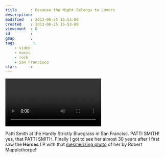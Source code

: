 ```yaml
---
title      : Because the Night Belongs to Lovers
description: 
modified   : 2013-06-25 15:53:00
created    : 2013-06-25 15-53-00
viewcount  : 0
id         : 
gmap       : 
tags        :
    - video
    - music
    - rock
    - San Francisco
stars      : 
---
```


![Because the Night Belongs to Lovers](because_the_night.mp4)

Patti Smith at the Hardly Strictly Bluegrass in San Francisc. PATTI SMITH! yes, that PATTI SMITH. Finally I got to see her almost 30 years after I first saw the **Horses** LP with that [mesmerizing photo](http://upload.wikimedia.org/wikipedia/en/8/88/PattiSmithHorses.jpg) of her by Robert Mapplethorpe!
